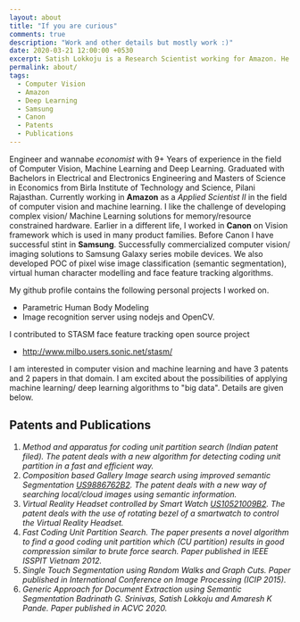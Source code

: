 ```yaml
---
layout: about
title: "If you are curious"
comments: true
description: "Work and other details but mostly work :)"
date: 2020-03-21 12:00:00 +0530
excerpt: Satish Lokkoju is a Research Scientist working for Amazon. He writes about Machine Learning & Economics
permalink: about/
tags:
  - Computer Vision
  - Amazon
  - Deep Learning
  - Samsung
  - Canon
  - Patents
  - Publications
---
```

Engineer and wannabe _economist_ with 9+ Years of experience in the field of  Computer Vision, Machine Learning and Deep Learning. Graduated with Bachelors in Electrical and Electronics Engineering and Masters of Science in Economics from Birla Institute of Technology and Science, Pilani Rajasthan.
Currently working in **Amazon** as a _Applied Scientist II_ in the field of computer vision and machine learning. I like the challenge of developing complex vision/ Machine Learning solutions for memory/resource constrained hardware.
Earlier in a different life, I worked in **Canon** on Vision framework which is used in many product families. Before Canon I have successful stint in **Samsung**. Successfully commercialized computer vision/ imaging solutions to Samsung Galaxy series mobile devices. We also developed POC of pixel wise image classification (semantic segmentation), virtual human character modelling and face feature tracking algorithms.

My github profile contains the following personal projects I worked on.
-	Parametric Human Body Modeling
-	Image recognition server using nodejs and OpenCV.

I contributed to STASM face feature tracking open source project 

-	http://www.milbo.users.sonic.net/stasm/

I am interested in computer vision and machine learning and have 3 patents and 2 papers in that domain. I am excited about the possibilities of applying machine learning/ deep learning algorithms to "big data". Details are given below.

## Patents and Publications

1.	_Method and apparatus for coding unit partition search (Indian patent filed). The patent deals with a new algorithm for detecting coding unit partition in a fast and efficient way._
2.	_Composition based Gallery Image search using improved semantic Segmentation [US9886762B2](https://patents.google.com/patent/US9886762B2/en). The patent deals with a new way of searching local/cloud images using semantic information._
3.	_Virtual Reality Headset controlled by Smart Watch [US10521009B2](https://patents.google.com/patent/US10521009B2/en?oq=US10521009B2). The patent deals with the use of rotating bezel of a smartwatch to control the Virtual Reality Headset._
4.	_Fast Coding Unit Partition Search. The paper presents a novel algorithm to find a good coding unit partition which (CU partition) results in good compression similar to brute force search. Paper published in IEEE ISSPIT Vietnam 2012._
5.	_Single Touch Segmentation using Random Walks and Graph Cuts. Paper published in International Conference on Image Processing (ICIP 2015)._
6.	_Generic Approach for Document Extraction using Semantic Segmentation Badrinath G. Srinivas, Satish Lokkoju and Amaresh K Pande. Paper published in ACVC 2020._   

